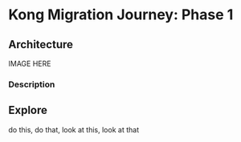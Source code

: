 # Kong Migration Journey: Phase 1

## Architecture

IMAGE HERE

### Description


## Explore

do this, do that, look at this, look at that

